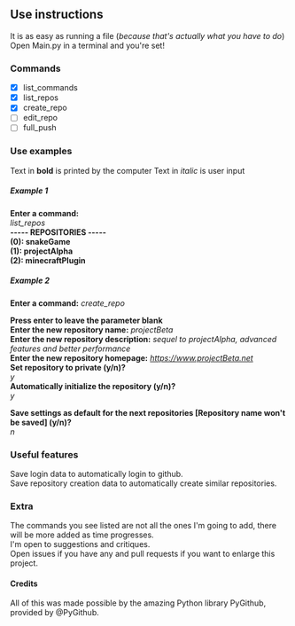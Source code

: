 ## Use instructions
It is as easy as running a file (*because that's actually what you have to do*)  
Open Main.py in a terminal and you're set!

### Commands
- [x] list_commands
- [x] list_repos
- [x] create_repo
- [ ] edit_repo
- [ ] full_push

### Use examples
Text in **bold** is printed by the computer
Text in *italic* is user input

##### Example 1
**Enter a command:**  
*list_repos*  
**----- REPOSITORIES -----**  
**(0): snakeGame**  
**(1): projectAlpha**  
**(2): minecraftPlugin**  

##### Example 2
**Enter a command:**
*create_repo*

**Press enter to leave the parameter blank**  
**Enter the new repository name:** *projectBeta*  
**Enter the new repository description:** *sequel to projectAlpha, advanced features and better performance*  
**Enter the new repository homepage:** *https://www.projectBeta.net*  
**Set repository to private (y/n)?**  
*y*  
**Automatically initialize the repository (y/n)?**  
*y*

**Save settings as default for the next repositories [Repository name won't be saved] (y/n)?**  
*n*

### Useful features
Save login data to automatically login to github.  
Save repository creation data to automatically create similar repositories.


### Extra
The commands you see listed are not all the ones I'm going to add, there will be more added as time progresses.  
I'm open to suggestions and critiques.  
Open issues if you have any and pull requests if you want to enlarge this project.

#### Credits
All of this was made possible by the amazing Python library PyGithub, provided by @PyGithub.